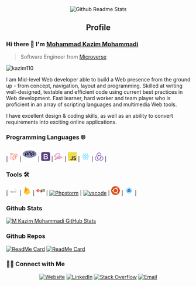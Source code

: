 <p align="center">
 <img width="100px" src="https://res.cloudinary.com/anuraghazra/image/upload/v1594908242/logo_ccswme.svg" align="center" alt="Github Readme Stats" />
 <h2 align="center">Profile</h2>
</p>

### Hi there 👋 I'm [Mohammad Kazim Mohammadi](https://kazim110.github.io/My-Portfolio-Project/)
> Software Engineer from [Microverse](https://microverse.com)

<img src="https://komarev.com/ghpvc/?username=kazim110" alt="kazim110" />

<div>
 
 <p>
I am Mid-level Web developer able to build a Web presence from the ground up - from concept, navigation, layout and programming. Skilled at writing well-designed, testable and efficient code using current best practices in Web development. Fast learner, hard worker and team player who is proficient in an array of scripting languages and multimedia Web tools.

I have excellent design & coding skills, as well as an ability to convert requirements into exciting online applications.
</p>

</div>

### Programming Languages 🌐

| [<img src="https://raw.githubusercontent.com/github/explore/80688e429a7d4ef2fca1e82350fe8e3517d3494d/topics/laravel/laravel.png" alt="Laravel" width="24">](https://laravel.com/) | [<img src="https://raw.githubusercontent.com/github/explore/80688e429a7d4ef2fca1e82350fe8e3517d3494d/topics/php/php.png" alt="php" width="38">](https://php.net/)  | [<img src="https://raw.githubusercontent.com/github/explore/80688e429a7d4ef2fca1e82350fe8e3517d3494d/topics/bootstrap/bootstrap.png" alt="Bootstrap" width="24">](https://getbootstrap.com/) | [<img src="https://raw.githubusercontent.com/github/explore/80688e429a7d4ef2fca1e82350fe8e3517d3494d/topics/sass/sass.png" alt="Sass" width="24">](https://sass.com/) | [<img src="https://raw.githubusercontent.com/github/explore/80688e429a7d4ef2fca1e82350fe8e3517d3494d/topics/javascript/javascript.png" alt="jQuery" width="24">](https://jquery.com/) | [<img src="https://raw.githubusercontent.com/github/explore/80688e429a7d4ef2fca1e82350fe8e3517d3494d/topics/react/react.png" alt="React" width="24">](https://Reactjs.org/) | [<img src="https://raw.githubusercontent.com/github/explore/80688e429a7d4ef2fca1e82350fe8e3517d3494d/topics/redux/redux.png" alt="Redux" width="24">](https://redux.js.org/) |
 
### Tools 🛠️

| [<img src="https://raw.githubusercontent.com/github/explore/80688e429a7d4ef2fca1e82350fe8e3517d3494d/topics/mysql/mysql.png" alt="mysql" width="24">](https://www.mysql.com/) |  [<img src="https://raw.githubusercontent.com/github/explore/80688e429a7d4ef2fca1e82350fe8e3517d3494d/topics/firebase/firebase.png" alt="firebase" width="24">](https://firebase.google.com/) | [<img src="https://raw.githubusercontent.com/github/explore/80688e429a7d4ef2fca1e82350fe8e3517d3494d/topics/git/git.png" alt="Git" width="24">](https://git-scm.com/) |  [<img src="https://logonoid.com/images/phpstorm-logo.png" alt="Phpstorm" width="24">](https://www.jetbrains.com/phpstorm/) | [<img src="https://upload.wikimedia.org/wikipedia/commons/thumb/2/2d/Visual_Studio_Code_1.18_icon.svg/1200px-Visual_Studio_Code_1.18_icon.svg.png" alt="vscode" width="24">](https://code.visualstudio.com/) | [<img src="https://raw.githubusercontent.com/github/explore/80688e429a7d4ef2fca1e82350fe8e3517d3494d/topics/ubuntu/ubuntu.png" alt="Ubuntu" width="24">](https://ubuntu.com/)  |  [<img src="https://raw.githubusercontent.com/github/explore/80688e429a7d4ef2fca1e82350fe8e3517d3494d/topics/webpack/webpack.png" alt="Webpack" width="24">](https://webpack.js.org/) |

### Github Stats

[![M Kazim Mohammadi GitHub Stats](https://github-readme-stats.vercel.app/api?username=kazim110&show_icons=true&count_private=true)](https://github.com/kazim110)

### Github Repos

[![ReadMe Card](https://github-readme-stats.vercel.app/api/pin/?username=kazim110&repo=My-Portfolio-Project&show_owner=true)](https://github.com/kazim110/My-Portfolio-Project)
[![ReadMe Card](https://github-readme-stats.vercel.app/api/pin/?username=kazim110&repo=Afghnistan-Developers-Conference&show_owner=true)](https://github.com/kazim110/Afghnistan-Developers-Conference)

<h3> 🤝🏻 Connect with Me </h3>

<p align="center">
 <a href="https://kazim110.github.io/My-Portfolio-Project/" target="_blank"><img alt="Website" src="https://img.shields.io/badge/Website-www.kazimportfolio.com-blue?style=flat&logo=google-chrome"></a>
<a href="www.linkedin.com/in/kazim-mohammadi/" target="_blank"><img alt="LinkedIn" src="https://img.shields.io/badge/LinkedIn-@kazimmohammadi-blue?style=flat&logo=linkedin"></a>
<a href="https://stackoverflow.com/users/13706117/kazim-mohammadi?tab=profile" target="_blank"><img alt="Stack Overflow" src="https://img.shields.io/badge/Stackoverflow-Kazim%20Mohammadi-blue?style=flat&logo=stackoverflow"></a>
<a href="mailto:kazim.mohammadi110@gmail.com"><img alt="Email" src="https://img.shields.io/badge/Email-kazim.mohammadi110@gmail.com-blue?style=flat&logo=gmail"></a>
</p>
